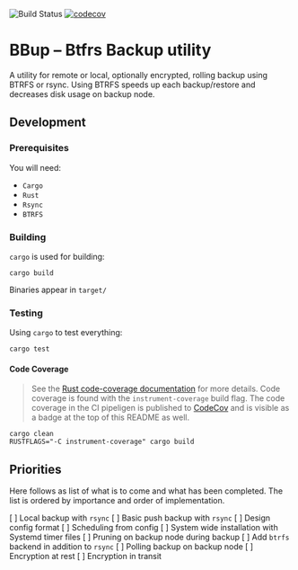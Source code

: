 ![Build Status](https://github.com/morgaesis/bbup/actions/workflows/build.yml/badge.svg) [![codecov](https://codecov.io/gh/morgaesis/bbup/branch/main/graph/badge.svg?token=0K9F6XVA6S)](https://codecov.io/gh/morgaesis/bbup)
# BBup – Btfrs Backup utility 

A utility for remote or local, optionally encrypted, rolling backup using BTRFS or rsync. Using BTRFS speeds up each backup/restore and decreases disk usage on backup node.

## Development
### Prerequisites
You will need:
- `Cargo`
- `Rust`
- `Rsync`
- `BTRFS`

### Building
`cargo` is used for building:
```shell
cargo build
```
Binaries appear in `target/`

### Testing
Using `cargo` to test everything:
```shell
cargo test
```
#### Code Coverage
> See the [Rust code-coverage documentation](https://doc.rust-lang.org/rustc/instrument-coverage.html) for more details.
Code coverage is found with the `instrument-coverage` build flag. The code coverage in the CI pipeligen is published to [CodeCov](https://app.codecov.io/gh/morgaesis/bbup) and is visible as a badge at the top of this README as well.
```
cargo clean
RUSTFLAGS="-C instrument-coverage" cargo build
```

## Priorities
Here follows as list of what is to come and what has been completed. The list is ordered by importance and order of implementation.

[ ] Local backup with `rsync`
[ ] Basic push backup with `rsync`
[ ] Design config format
[ ] Scheduling from config
[ ] System wide installation with Systemd timer files
[ ] Pruning on backup node during backup
[ ] Add `btrfs` backend in addition to `rsync`
[ ] Polling backup on backup node
[ ] Encryption at rest
[ ] Encryption in transit
